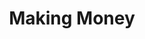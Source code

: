 ---
title: Making Money
storyType: standard
connections:
  prequel:
    - going-postal
  sequel:
    - raising-steam
---
